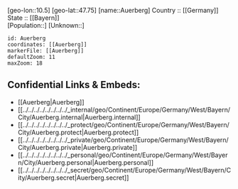 ﻿---
location: [47.75,10.5] 
mapzoom: [7,12] 
mapmarker: city 
type: City
tags:
- geo/City


SpocWebEntityId: 28925
isDeleted: false
confidential: public

---
[geo-lon::10.5] 
[geo-lat::47.75] 
[name::Auerberg] 
Country :: [[Germany]]  
State :: [[Bayern]]  
[Population::] 
[Unknown::] 


```leaflet
id: Auerberg
coordinates: [[Auerberg]] 
markerFile: [[Auerberg]] 
defaultZoom: 11 
maxZoom: 18
```


## Confidential Links & Embeds: 
- [[Auerberg|Auerberg]]  
- [[../../../../../../../../_internal/geo/Continent/Europe/Germany/West/Bayern/City/Auerberg.internal|Auerberg.internal]] 
- [[../../../../../../../../_protect/geo/Continent/Europe/Germany/West/Bayern/City/Auerberg.protect|Auerberg.protect]] 
- [[../../../../../../../../_private/geo/Continent/Europe/Germany/West/Bayern/City/Auerberg.private|Auerberg.private]] 
- [[../../../../../../../../_personal/geo/Continent/Europe/Germany/West/Bayern/City/Auerberg.personal|Auerberg.personal]] 
- [[../../../../../../../../_secret/geo/Continent/Europe/Germany/West/Bayern/City/Auerberg.secret|Auerberg.secret]] 
